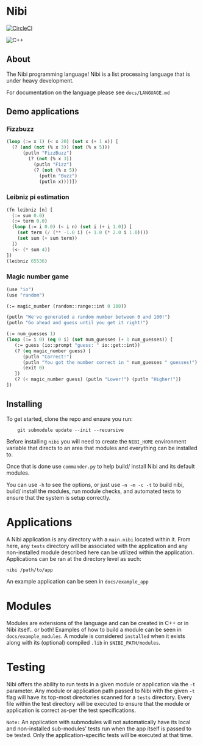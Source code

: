 # Nibi

[![CircleCI](https://dl.circleci.com/status-badge/img/gh/bosley/nibi/tree/main.svg?style=svg&circle-token=209b10db36b5ca69404370b19addef558e676ecf)](https://dl.circleci.com/status-badge/redirect/gh/bosley/nibi/tree/main)

![C++](https://img.shields.io/badge/c++-%2300599C.svg?style=for-the-badge&logo=c%2B%2B&logoColor=white)

## About

The Nibi programming language! Nibi is a list processing language that is under heavy development.

For documentation on the language please see `docs/LANGUAGE.md` 

## Demo applications

### Fizzbuzz

```lisp
(loop (:= x 1) (< x 20) (set x (+ 1 x)) [
  (? (and (not (% x 3)) (not (% x 5)))
      (putln "FizzBuzz")
        (? (not (% x 3)) 
          (putln "Fizz")
          (? (not (% x 5)) 
            (putln "Buzz") 
            (putln x))))])
```

### Leibniz pi estimation

```lisp
(fn leibniz [n] [
  (:= sum 0.0)
  (:= term 0.0)
  (loop (:= i 0.0) (< i n) (set i (+ i 1.0)) [
    (set term (/ (** -1.0 i) (+ 1.0 (* 2.0 i 1.0))))
    (set sum (+ sum term))
  ])
  (<- (* sum 4))
])
(leibniz 65536)
```

### Magic number game

```lisp
(use "io")
(use "random")

(:= magic_number (random::range::int 0 100))

(putln "We've generated a random number between 0 and 100!")
(putln "Go ahead and guess until you get it right!")

(:= num_guesses 1)
(loop (:= i 0) (eq 0 i) (set num_guesses (+ 1 num_guesses)) [
   (:= guess (io::prompt "guess: " io::get::int))
   (? (eq magic_number guess) [
      (putln "Correct!")
      (putln "You got the number correct in " num_guesses " guesses!")
      (exit 0)
   ])
   (? (< magic_number guess) (putln "Lower!") (putln "Higher!"))
])
```

## Installing

To get started, clone the repo and ensure you run:

```
    git submodule update --init --recursive
```

Before installing `nibi` you will need to create the `NIBI_HOME` environment variable that directs
to an area that modules and everything can be installed to. 

Once that is done use `commander.py` to help build/ install Nibi and its default modules.

You can use `-h` to see the options, or just use `-n -m -c -t` 
to build nibi, build/ install the modules, run module checks, and automated tests to ensure
that the system is setup correctly.

# Applications

A Nibi application is any directory with a `main.nibi` located within it. From here, any `tests` directory will be associated with the application and any non-installed module described here
can be utilized within the application. Applications can be ran at the directory level as such:

```
nibi /path/to/app
```

An example application can be seen in `docs/example_app`

# Modules

Modules are extensions of the language and can be created in C++ or in Nibi itself.. or both! Examples of how to build a module can be seen in `docs/example_modules`. 
A module is considered `installed` when it exists along with its (optional) compiled `.lib` in `$NIBI_PATH/modules`.

# Testing

Nibi offers the ability to run tests in a given module or application via the `-t` parameter. Any module or application path passed to Nibi with the given `-t` flag will have its top-most directories scanned for a `tests` directory. Every file within the test directory will be executed to ensure that the module or application is correct as-per the test specifications. 

`Note:` An application with submodules will not automatically have its local and non-installed sub-modules' tests run when the app itself is passed to be tested. Only the application-specific tests will be executed at that time. 

